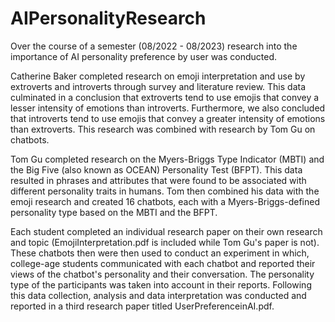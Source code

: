 # AIPersonalityResearch

Over the course of a semester (08/2022 - 08/2023) research into the importance of AI personality preference by user was conducted.

Catherine Baker completed research on emoji interpretation and use by extroverts and introverts through survey and literature review. This data culminated in a conclusion that extroverts tend to use emojis that convey a lesser intensity of emotions than introverts. Furthermore, we also concluded that introverts tend to use emojis that convey a greater intensity of emotions than extroverts. This research was combined with research by Tom Gu on chatbots.

Tom Gu completed research on the Myers-Briggs Type Indicator (MBTI) and the Big Five (also known as OCEAN) Personality Test (BFPT). This data resulted in phrases and attributes that were found to be associated with different personality traits in humans. Tom then combined his data with the emoji research and created 16 chatbots, each with a Myers-Briggs-defined personality type based on the MBTI and the BFPT.

Each student completed an individual research paper on their own research and topic (EmojiInterpretation.pdf is included while Tom Gu's paper is not). These chatbots then were then used to conduct an experiment in which, college-age students communicated with each chatbot and reported their views of the chatbot's personality and their conversation. The personality type of the participants was taken into account in their reports. Following this data collection, analysis and data interpretation was conducted and reported in a third research paper titled UserPreferenceinAI.pdf.
